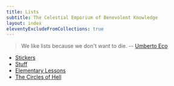 ```yaml
---
title: Lists
subtitle: The Celestial Emporium of Benevolent Knowledge
layout: index
eleventyExcludeFromCollections: true
---
```


> We like lists because we don't want to die.
> -- [Umberto Eco](https://www.spiegel.de/international/zeitgeist/spiegel-interview-with-umberto-eco-we-like-lists-because-we-don-t-want-to-die-a-659577.html)

<!--
This should be an auto-generated, but isn't
-->

- [Stickers](brands/)
- [Stuff](things/)
- [Elementary Lessons](lessons/)
- [The Circles of Hell](hell/)
